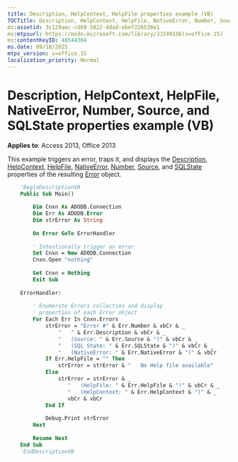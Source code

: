 ```yaml
---
title: Description, HelpContext, HelpFile properties example (VB)
TOCTitle: Description, HelpContext, HelpFile, NativeError, Number, Source, and SQLState properties example (VB)
ms:assetid: 3c129aec-cd69-5822-4dad-ebef226538e1
ms:mtpsurl: https://msdn.microsoft.com/library/JJ249156(v=office.15)
ms:contentKeyID: 48544304
ms.date: 09/18/2015
mtps_version: v=office.15
localization_priority: Normal
---
```


# Description, HelpContext, HelpFile, NativeError, Number, Source, and SQLState properties example (VB)


**Applies to**: Access 2013, Office 2013

This example triggers an error, traps it, and displays the [Description](description-property-ado.md), [HelpContext](helpcontext-helpfile-properties-ado.md), [HelpFile](helpcontext-helpfile-properties-ado.md), [NativeError](nativeerror-property-ado.md), [Number](number-property-ado.md), [Source](source-property-ado-error.md), and [SQLState](sqlstate-property-ado.md) properties of the resulting [Error](error-object-ado.md) object.

```vb
    'BeginDescriptionVB
    Public Sub Main()
    
        Dim Cnxn As ADODB.Connection
        Dim Err As ADODB.Error
        Dim strError As String
        
        On Error GoTo ErrorHandler
        
        ' Intentionally trigger an error
        Set Cnxn = New ADODB.Connection
        Cnxn.Open "nothing"
        
        Set Cnxn = Nothing
        Exit Sub
    
    ErrorHandler:
    
        ' Enumerate Errors collection and display
        ' properties of each Error object
        For Each Err In Cnxn.Errors
            strError = "Error #" & Err.Number & vbCr & _
                "   " & Err.Description & vbCr & _
                "   (Source: " & Err.Source & ")" & vbCr & _
                "   (SQL State: " & Err.SQLState & ")" & vbCr & _
                "   (NativeError: " & Err.NativeError & ")" & vbCr
            If Err.HelpFile = "" Then
                strError = strError & "   No Help file available"
            Else
                strError = strError & _
                   "   (HelpFile: " & Err.HelpFile & ")" & vbCr & _
                   "   (HelpContext: " & Err.HelpContext & ")" & _
                   vbCr & vbCr
            End If
             
            Debug.Print strError
        Next
    
        Resume Next
    End Sub
    'EndDescriptionVB
```
